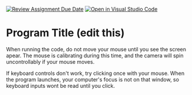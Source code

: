 [![Review Assignment Due Date](https://classroom.github.com/assets/deadline-readme-button-24ddc0f5d75046c5622901739e7c5dd533143b0c8e959d652212380cedb1ea36.svg)](https://classroom.github.com/a/B2OnycBl)
[![Open in Visual Studio Code](https://classroom.github.com/assets/open-in-vscode-718a45dd9cf7e7f842a935f5ebbe5719a5e09af4491e668f4dbf3b35d5cca122.svg)](https://classroom.github.com/online_ide?assignment_repo_id=15153008&assignment_repo_type=AssignmentRepo)
# Program Title (edit this)

When running the code, do not move your mouse until you see the screen apear. The mouse is calibrating during this time, and the camera will spin uncontrollably if your mouse moves.

If keyboard controls don't work, try clicking once with your mouse. When the program launches, your computer's focus is not on that window, so keyboard inputs wont be read until you click.